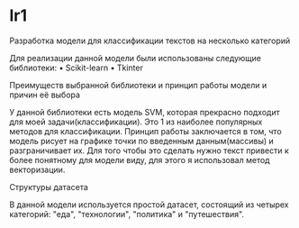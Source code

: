 # lr1
Разработка модели для классификации текстов на несколько категорий

Для реализации данной модели были использованы следующие библиотеки:
•	Scikit-learn
•	Tkinter

Преимуществ выбранной библиотеки и принцип работы модели и причин её выбора

У данной библиотеки есть модель SVM, которая прекрасно подходит для моей задачи(классификации). Это 1 из наиболее популярных методов для классификации.
Принцип работы заключается в том, что модель рисует на графике точки по введенным данным(массивы) и разграничивает их. Для того чтобы это сделать нужно текст привести к более понятному для модели виду, для этого я использовал метод векторизации.

Структуры датасета

В данной модели используется простой датасет, состоящий из четырех категорий: "еда", "технологии", "политика" и "путешествия".
